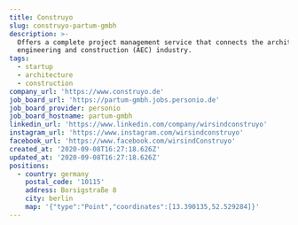 ```yaml
---
title: Construyo
slug: construyo-partum-gmbh
description: >-
  Offers a complete project management service that connects the architecture,
  engineering and construction (AEC) industry.
tags:
  - startup
  - architecture
  - construction
company_url: 'https://www.construyo.de'
job_board_url: 'https://partum-gmbh.jobs.personio.de'
job_board_provider: personio
job_board_hostname: partum-gmbh
linkedin_url: 'https://www.linkedin.com/company/wirsindconstruyo'
instagram_url: 'https://www.instagram.com/wirsindconstruyo'
facebook_url: 'https://www.facebook.com/wirsindConstruyo'
created_at: '2020-09-08T16:27:18.626Z'
updated_at: '2020-09-08T16:27:18.626Z'
positions:
  - country: germany
    postal_code: '10115'
    address: Borsigstraße 8
    city: berlin
    map: '{"type":"Point","coordinates":[13.390135,52.529284]}'
---
```

